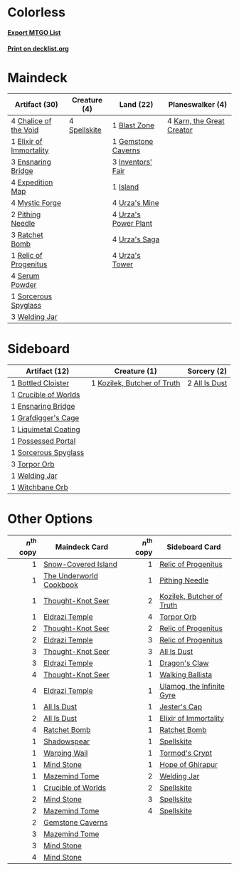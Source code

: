 # Colorless

#### [Export MTGO List](../collection/Colorless/Colorless.txt)
#### [Print on decklist.org](http://decklist.org/?deckmain=1%09Blast%20Zone%0A4%09Chalice%20of%20the%20Void%0A1%09Elixir%20of%20Immortality%0A3%09Ensnaring%20Bridge%0A4%09Expedition%20Map%0A1%09Gemstone%20Caverns%0A3%09Inventors'%20Fair%0A1%09Island%0A4%09Karn,%20the%20Great%20Creator%0A4%09Mystic%20Forge%0A2%09Pithing%20Needle%0A3%09Ratchet%20Bomb%0A1%09Relic%20of%20Progenitus%0A4%09Serum%20Powder%0A1%09Sorcerous%20Spyglass%0A4%09Spellskite%0A4%09Urza's%20Mine%0A4%09Urza's%20Power%20Plant%0A4%09Urza's%20Saga%0A4%09Urza's%20Tower%0A3%09Welding%20Jar&deckside=2%09All%20Is%20Dust%0A1%09Bottled%20Cloister%0A1%09Crucible%20of%20Worlds%0A1%09Ensnaring%20Bridge%0A1%09Grafdigger's%20Cage%0A1%09Kozilek,%20Butcher%20of%20Truth%0A1%09Liquimetal%20Coating%0A1%09Possessed%20Portal%0A1%09Sorcerous%20Spyglass%0A3%09Torpor%20Orb%0A1%09Welding%20Jar%0A1%09Witchbane%20Orb)
# Maindeck

|                                          Artifact (30)                                           |                                     Creature (4)                                      |                                          Land (22)                                          |                                          Planeswalker (4)                                          |
|--------------------------------------------------------------------------------------------------|---------------------------------------------------------------------------------------|---------------------------------------------------------------------------------------------|----------------------------------------------------------------------------------------------------|
|4 [Chalice of the Void](http://gatherer.wizards.com/Pages/Card/Details.aspx?multiverseid=442211)  |4 [Spellskite](http://gatherer.wizards.com/Pages/Card/Details.aspx?multiverseid=397743)|1 [Blast Zone](http://gatherer.wizards.com/Pages/Card/Details.aspx?multiverseid=461171)      |4 [Karn, the Great Creator](http://gatherer.wizards.com/Pages/Card/Details.aspx?multiverseid=460928)|
|1 [Elixir of Immortality](http://gatherer.wizards.com/Pages/Card/Details.aspx?multiverseid=222711)|                                                                                       |1 [Gemstone Caverns](http://gatherer.wizards.com/Pages/Card/Details.aspx?multiverseid=122094)|                                                                                                    |
|3 [Ensnaring Bridge](http://gatherer.wizards.com/Pages/Card/Details.aspx?multiverseid=15866)      |                                                                                       |3 [Inventors' Fair](http://gatherer.wizards.com/Pages/Card/Details.aspx?multiverseid=417820) |                                                                                                    |
|4 [Expedition Map](http://gatherer.wizards.com/Pages/Card/Details.aspx?multiverseid=397742)       |                                                                                       |1 [Island](http://gatherer.wizards.com/Pages/Card/Details.aspx?multiverseid=439857)          |                                                                                                    |
|4 [Mystic Forge](http://gatherer.wizards.com/Pages/Card/Details.aspx?multiverseid=466987)         |                                                                                       |4 [Urza's Mine](http://gatherer.wizards.com/Pages/Card/Details.aspx?multiverseid=4192)       |                                                                                                    |
|2 [Pithing Needle](http://gatherer.wizards.com/Pages/Card/Details.aspx?multiverseid=129526)       |                                                                                       |4 [Urza's Power Plant](http://gatherer.wizards.com/Pages/Card/Details.aspx?multiverseid=4193)|                                                                                                    |
|3 [Ratchet Bomb](http://gatherer.wizards.com/Pages/Card/Details.aspx?multiverseid=370623)         |                                                                                       |4 [Urza's Saga](http://gatherer.wizards.com/Pages/Card/Details.aspx?multiverseid=522335)     |                                                                                                    |
|1 [Relic of Progenitus](http://gatherer.wizards.com/Pages/Card/Details.aspx?multiverseid=174824)  |                                                                                       |4 [Urza's Tower](http://gatherer.wizards.com/Pages/Card/Details.aspx?multiverseid=4194)      |                                                                                                    |
|4 [Serum Powder](http://gatherer.wizards.com/Pages/Card/Details.aspx?multiverseid=48920)          |                                                                                       |                                                                                             |                                                                                                    |
|1 [Sorcerous Spyglass](http://gatherer.wizards.com/Pages/Card/Details.aspx?multiverseid=435407)   |                                                                                       |                                                                                             |                                                                                                    |
|3 [Welding Jar](http://gatherer.wizards.com/Pages/Card/Details.aspx?multiverseid=48328)           |                                                                                       |                                                                                             |                                                                                                    |


# Sideboard

|                                         Artifact (12)                                         |                                             Creature (1)                                             |                                      Sorcery (2)                                       |
|-----------------------------------------------------------------------------------------------|------------------------------------------------------------------------------------------------------|----------------------------------------------------------------------------------------|
|1 [Bottled Cloister](http://gatherer.wizards.com/Pages/Card/Details.aspx?multiverseid=89018)   |1 [Kozilek, Butcher of Truth](http://gatherer.wizards.com/Pages/Card/Details.aspx?multiverseid=397668)|2 [All Is Dust](http://gatherer.wizards.com/Pages/Card/Details.aspx?multiverseid=397750)|
|1 [Crucible of Worlds](http://gatherer.wizards.com/Pages/Card/Details.aspx?multiverseid=129480)|                                                                                                      |                                                                                        |
|1 [Ensnaring Bridge](http://gatherer.wizards.com/Pages/Card/Details.aspx?multiverseid=15866)   |                                                                                                      |                                                                                        |
|1 [Grafdigger's Cage](http://gatherer.wizards.com/Pages/Card/Details.aspx?multiverseid=278452) |                                                                                                      |                                                                                        |
|1 [Liquimetal Coating](http://gatherer.wizards.com/Pages/Card/Details.aspx?multiverseid=389578)|                                                                                                      |                                                                                        |
|1 [Possessed Portal](http://gatherer.wizards.com/Pages/Card/Details.aspx?multiverseid=50119)   |                                                                                                      |                                                                                        |
|1 [Sorcerous Spyglass](http://gatherer.wizards.com/Pages/Card/Details.aspx?multiverseid=435407)|                                                                                                      |                                                                                        |
|3 [Torpor Orb](http://gatherer.wizards.com/Pages/Card/Details.aspx?multiverseid=233069)        |                                                                                                      |                                                                                        |
|1 [Welding Jar](http://gatherer.wizards.com/Pages/Card/Details.aspx?multiverseid=48328)        |                                                                                                      |                                                                                        |
|1 [Witchbane Orb](http://gatherer.wizards.com/Pages/Card/Details.aspx?multiverseid=233240)     |                                                                                                      |                                                                                        |


# Other Options

|*n*<sup>th</sup> copy|                                          Maindeck Card                                           |*n*<sup>th</sup> copy|                                           Sideboard Card                                           |
|--------------------:|--------------------------------------------------------------------------------------------------|--------------------:|----------------------------------------------------------------------------------------------------|
|                    1|[Snow-Covered Island](http://gatherer.wizards.com/Pages/Card/Details.aspx?multiverseid=121130)    |                    1|[Relic of Progenitus](http://gatherer.wizards.com/Pages/Card/Details.aspx?multiverseid=174824)      |
|                    1|[The Underworld Cookbook](http://gatherer.wizards.com/Pages/Card/Details.aspx?multiverseid=522316)|                    1|[Pithing Needle](http://gatherer.wizards.com/Pages/Card/Details.aspx?multiverseid=129526)           |
|                    1|[Thought-Knot Seer](http://gatherer.wizards.com/Pages/Card/Details.aspx?multiverseid=407519)      |                    2|[Kozilek, Butcher of Truth](http://gatherer.wizards.com/Pages/Card/Details.aspx?multiverseid=397668)|
|                    1|[Eldrazi Temple](http://gatherer.wizards.com/Pages/Card/Details.aspx?multiverseid=401710)         |                    4|[Torpor Orb](http://gatherer.wizards.com/Pages/Card/Details.aspx?multiverseid=233069)               |
|                    2|[Thought-Knot Seer](http://gatherer.wizards.com/Pages/Card/Details.aspx?multiverseid=407519)      |                    2|[Relic of Progenitus](http://gatherer.wizards.com/Pages/Card/Details.aspx?multiverseid=174824)      |
|                    2|[Eldrazi Temple](http://gatherer.wizards.com/Pages/Card/Details.aspx?multiverseid=401710)         |                    3|[Relic of Progenitus](http://gatherer.wizards.com/Pages/Card/Details.aspx?multiverseid=174824)      |
|                    3|[Thought-Knot Seer](http://gatherer.wizards.com/Pages/Card/Details.aspx?multiverseid=407519)      |                    3|[All Is Dust](http://gatherer.wizards.com/Pages/Card/Details.aspx?multiverseid=397750)              |
|                    3|[Eldrazi Temple](http://gatherer.wizards.com/Pages/Card/Details.aspx?multiverseid=401710)         |                    1|[Dragon's Claw](http://gatherer.wizards.com/Pages/Card/Details.aspx?multiverseid=129527)            |
|                    4|[Thought-Knot Seer](http://gatherer.wizards.com/Pages/Card/Details.aspx?multiverseid=407519)      |                    1|[Walking Ballista](http://gatherer.wizards.com/Pages/Card/Details.aspx?multiverseid=423848)         |
|                    4|[Eldrazi Temple](http://gatherer.wizards.com/Pages/Card/Details.aspx?multiverseid=401710)         |                    1|[Ulamog, the Infinite Gyre](http://gatherer.wizards.com/Pages/Card/Details.aspx?multiverseid=397815)|
|                    1|[All Is Dust](http://gatherer.wizards.com/Pages/Card/Details.aspx?multiverseid=397750)            |                    1|[Jester's Cap](http://gatherer.wizards.com/Pages/Card/Details.aspx?multiverseid=3797)               |
|                    2|[All Is Dust](http://gatherer.wizards.com/Pages/Card/Details.aspx?multiverseid=397750)            |                    1|[Elixir of Immortality](http://gatherer.wizards.com/Pages/Card/Details.aspx?multiverseid=222711)    |
|                    4|[Ratchet Bomb](http://gatherer.wizards.com/Pages/Card/Details.aspx?multiverseid=370623)           |                    1|[Ratchet Bomb](http://gatherer.wizards.com/Pages/Card/Details.aspx?multiverseid=370623)             |
|                    1|[Shadowspear](http://gatherer.wizards.com/Pages/Card/Details.aspx?multiverseid=476487)            |                    1|[Spellskite](http://gatherer.wizards.com/Pages/Card/Details.aspx?multiverseid=397743)               |
|                    1|[Warping Wail](http://gatherer.wizards.com/Pages/Card/Details.aspx?multiverseid=407522)           |                    1|[Tormod's Crypt](http://gatherer.wizards.com/Pages/Card/Details.aspx?multiverseid=389723)           |
|                    1|[Mind Stone](http://gatherer.wizards.com/Pages/Card/Details.aspx?multiverseid=135280)             |                    1|[Hope of Ghirapur](http://gatherer.wizards.com/Pages/Card/Details.aspx?multiverseid=423821)         |
|                    1|[Mazemind Tome](http://gatherer.wizards.com/Pages/Card/Details.aspx?multiverseid=485555)          |                    2|[Welding Jar](http://gatherer.wizards.com/Pages/Card/Details.aspx?multiverseid=48328)               |
|                    1|[Crucible of Worlds](http://gatherer.wizards.com/Pages/Card/Details.aspx?multiverseid=129480)     |                    2|[Spellskite](http://gatherer.wizards.com/Pages/Card/Details.aspx?multiverseid=397743)               |
|                    2|[Mind Stone](http://gatherer.wizards.com/Pages/Card/Details.aspx?multiverseid=135280)             |                    3|[Spellskite](http://gatherer.wizards.com/Pages/Card/Details.aspx?multiverseid=397743)               |
|                    2|[Mazemind Tome](http://gatherer.wizards.com/Pages/Card/Details.aspx?multiverseid=485555)          |                    4|[Spellskite](http://gatherer.wizards.com/Pages/Card/Details.aspx?multiverseid=397743)               |
|                    2|[Gemstone Caverns](http://gatherer.wizards.com/Pages/Card/Details.aspx?multiverseid=122094)       |                     |                                                                                                    |
|                    3|[Mazemind Tome](http://gatherer.wizards.com/Pages/Card/Details.aspx?multiverseid=485555)          |                     |                                                                                                    |
|                    3|[Mind Stone](http://gatherer.wizards.com/Pages/Card/Details.aspx?multiverseid=135280)             |                     |                                                                                                    |
|                    4|[Mind Stone](http://gatherer.wizards.com/Pages/Card/Details.aspx?multiverseid=135280)             |                     |                                                                                                    |


